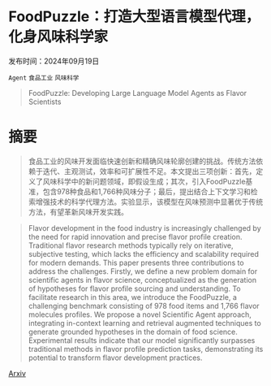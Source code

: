 # FoodPuzzle：打造大型语言模型代理，化身风味科学家

发布时间：2024年09月19日

`Agent` `食品工业` `风味科学`

> FoodPuzzle: Developing Large Language Model Agents as Flavor Scientists

# 摘要

> 食品工业的风味开发面临快速创新和精确风味轮廓创建的挑战。传统方法依赖于迭代、主观测试，效率和可扩展性不足。本文提出三项创新：首先，定义了风味科学中的新问题领域，即假设生成；其次，引入FoodPuzzle基准，包含978种食品和1,766种风味分子；最后，提出结合上下文学习和检索增强技术的科学代理方法。实验显示，该模型在风味预测中显著优于传统方法，有望革新风味开发实践。

> Flavor development in the food industry is increasingly challenged by the need for rapid innovation and precise flavor profile creation. Traditional flavor research methods typically rely on iterative, subjective testing, which lacks the efficiency and scalability required for modern demands. This paper presents three contributions to address the challenges. Firstly, we define a new problem domain for scientific agents in flavor science, conceptualized as the generation of hypotheses for flavor profile sourcing and understanding. To facilitate research in this area, we introduce the FoodPuzzle, a challenging benchmark consisting of 978 food items and 1,766 flavor molecules profiles. We propose a novel Scientific Agent approach, integrating in-context learning and retrieval augmented techniques to generate grounded hypotheses in the domain of food science. Experimental results indicate that our model significantly surpasses traditional methods in flavor profile prediction tasks, demonstrating its potential to transform flavor development practices.

[Arxiv](https://arxiv.org/abs/2409.12832)